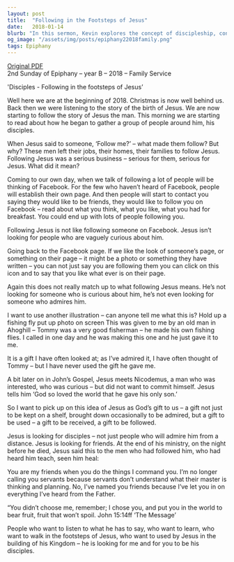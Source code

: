 ```yaml
---
layout: post
title:  "Following in the Footsteps of Jesus"
date:   2018-01-14
blurb: "In this sermon, Kevin explores the concept of discipleship, contrasting it with the modern idea of 'following' someone on social media. He emphasizes that Jesus is looking for true disciples, not just admirers, and that discipleship involves a deep commitment and a willingness to learn and grow. The sermon also highlights the idea of Jesus as a gift from God, not to be admired from a distance but to be received and followed."
og_image: "/assets/img/posts/epiphany22018family.png"
tags: Epiphany
---
```

[Original PDF](/assets/pdf/epiphany22018family.pdf)    
2nd Sunday of Epiphany – year B – 2018 – Family Service

'Disciples - Following in the footsteps of Jesus’

Well here we are at the beginning of 2018. Christmas is now well behind us. Back then we were listening to the story of the birth of Jesus. We are now starting to follow the story of Jesus the man. This morning we are starting to read about how he began to gather a group of people around him, his disciples.

When Jesus said to someone, ‘Follow me?’ – what made them follow? But why? These men left their jobs, their homes, their families to follow Jesus. Following Jesus was a serious business – serious for them, serious for Jesus. What did it mean?

Coming to our own day, when we talk of following a lot of people will be thinking of Facebook. For the few who haven’t heard of Facebook, people will establish their own page. And then people will start to contact you saying they would like to be friends, they would like to follow you on Facebook – read about what you think, what you like, what you had for breakfast. You could end up with lots of people following you.

Following Jesus is not like following someone on Facebook. Jesus isn’t looking for people who are vaguely curious about him.

Going back to the Facebook page. If we like the look of someone’s page, or something on their page – it might be a photo or something they have written – you can not just say you are following them you can click on this icon and to say that you like what ever is on their page.

Again this does not really match up to what following Jesus means. He’s not looking for someone who is curious about him, he’s not even looking for someone who admires him.

I want to use another illustration – can anyone tell me what this is? Hold up a fishing fly put up photo on screen This was given to me by an old man in Ahoghill – Tommy was a very good fisherman – he made his own fishing flies. I called in one day and he was making this one and he just gave it to me.

It is a gift I have often looked at; as I’ve admired it, I have often thought of Tommy – but I have never used the gift he gave me.

A bit later on in John’s Gospel, Jesus meets Nicodemus, a man who was interested, who was curious – but did not want to commit himself. Jesus tells him ‘God so loved the world that he gave his only son.’

So I want to pick up on this idea of Jesus as God’s gift to us – a gift not just to be kept on a shelf, brought down occasionally to be admired, but a gift to be used – a gift to be received, a gift to be followed.

Jesus is looking for disciples – not just people who will admire him from a distance. Jesus is looking for friends. At the end of his ministry, on the night before he died, Jesus said this to the men who had followed him, who had heard him teach, seen him heal:

You are my friends when you do the things I command you. I’m no longer calling you servants because servants don’t understand what their master is thinking and planning. No, I’ve named you friends because I’ve let you in on everything I’ve heard from the Father.

“You didn’t choose me, remember; I chose you, and put you in the world to bear fruit, fruit that won’t spoil. John 15:14ff ‘The Message’

People who want to listen to what he has to say, who want to learn, who want to walk in the footsteps of Jesus, who want to used by Jesus in the building of his Kingdom – he is looking for me and for you to be his disciples.
